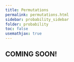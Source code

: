 ```yaml
---
title: Permutations
permalink: permutations.html
sidebar: probability_sidebar
folder: probability
toc: false
usemathjax: true
---
```



## COMING SOON!
